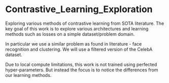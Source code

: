 # Contrastive_Learning_Exploration
Exploring various methods of contrastive learning from SOTA literature. The key goal of this work is to explore various architectures and learning methods such as losses on a simple dataset/problem domain. 

In particular we use a similar problem as found in literature - face recognition and clustering. We will use a filtered version of the CelebA dataset.

Due to local compute limitations, this work is not trained using perfected hyper-parameters. But instead the focus is to notice the differences from our learning methods. 